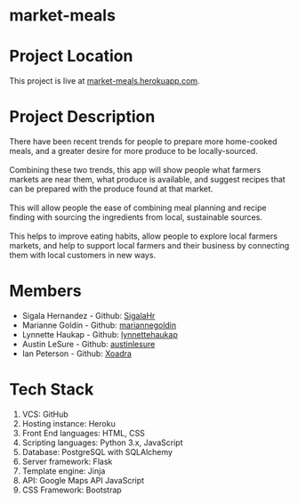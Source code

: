 # market-meals

<h1>Project Location</h1>
This project is live at <a href="https://market-meals.herokuapp.com/">market-meals.herokuapp.com</a>.

<h1>Project Description</h1>
There have been recent trends for people to prepare more home-cooked meals, and a greater desire for more produce to be locally-sourced. 
<br />
<br />
Combining these two trends, this app will show people what farmers markets are near them, what produce is available, and suggest recipes that can be prepared with the produce found at that market. 
<br />
<br />
This will allow people the ease of combining meal planning and recipe finding with sourcing the ingredients from local, sustainable sources. 
<br />
<br />
This helps to improve eating habits, allow people to explore local farmers markets, and help to support local farmers and their business by connecting them with local customers in new ways.

<h1>Members</h1>

<ul>
  <li>
    Sigala Hernandez - Github: <a href = "https://github.com/SigalaHr">SigalaHr</a>
 </li>
  <li>
   Marianne	Goldin - Github: <a href = "https://github.com/mariannegoldin">mariannegoldin</a>
 </li>
  <li>
   Lynnette	Haukap - Github: <a href = "https://github.com/lynnettehaukap">lynnettehaukap</a>
 </li>
  <li>
   Austin LeSure - Github: <a href = "https://github.com/austinlesure">austinlesure</a>
 </li>
  <li>
    Ian Peterson - Github: <a href = "https://github.com/Xoadra">Xoadra</a>
  </li>
</ul>

<h1>Tech Stack</h1>
<ol>
  <li>VCS: GitHub</li>
  <li>Hosting instance: Heroku</li>
  <li>Front End languages: HTML, CSS</li>
  <li>Scripting languages: Python 3.x, JavaScript</li>
  <li>Database: PostgreSQL with SQLAlchemy</li>
  <li>Server framework: Flask</li>
  <li>Template engine: Jinja</li>
  <li>API: Google Maps API JavaScript</li>
  <li>CSS Framework: Bootstrap</li>
</ol>
